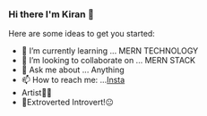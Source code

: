 ### Hi there I'm Kiran 👋

Here are some ideas to get you started:

- 🌱 I’m currently learning ... MERN TECHNOLOGY
- 👯 I’m looking to collaborate on ... MERN STACK
- 💬 Ask me about ... Anything
- 📫 How to reach me: ...[Insta](https://www.instagram.com/ImJuzKiran/)
- Artist🎨🤘
- 🤗Extroverted Introvert!😐
